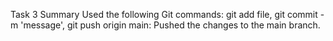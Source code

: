 Task 3 Summary
Used the following Git commands: git add file, git commit -m 'message', git push origin main: Pushed the changes to the main branch.
